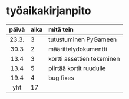 # työaikakirjanpito

| päivä | aika | mitä tein  |
| :----:|:-----| :-----|
| 23.3. | 3    | tutustuminen PyGameen |
| 30.3  | 2    | määrittelydokumentti |
| 13.4  | 3    | kortti assettien tekeminen |
| 13.4  | 5    | piirtää kortit ruudulle |
| 19.4  | 4    | bug fixes              |
| yht   | 17   |                  | 